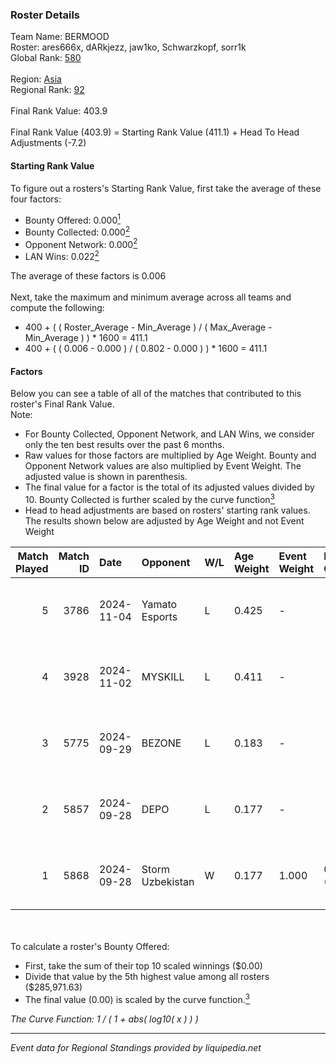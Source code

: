 ### Roster Details<br />
Team Name: BERMOOD<br />
Roster: ares666x, dARkjezz, jaw1ko, Schwarzkopf, sorr1k<br />
Global Rank: [580](../../standings_global_2025_02_28.md)<br />
<br />
Region: [Asia]( ../../standings_asia_2025_02_28.md)<br />
Regional Rank: [92]( ../../standings_asia_2025_02_28.md)<br />
<br />
Final Rank Value:  403.9<br />
<br />
Final Rank Value (403.9) = Starting Rank Value (411.1) + Head To Head Adjustments (-7.2)<br />

#### Starting Rank Value<br />
To figure out a rosters's Starting Rank Value, first take the average of these four factors:<br />
- Bounty Offered: 0.000[<sup>1</sup>](#table2)
- Bounty Collected: 0.000[<sup>2</sup>](#table1)
- Opponent Network: 0.000[<sup>2</sup>](#table1)
- LAN Wins: 0.022[<sup>2</sup>](#table1)

The average of these factors is 0.006<br />
<br />
Next, take the maximum and minimum average across all teams and compute the following:<br />
- 400 + ( ( Roster_Average - Min_Average ) / ( Max_Average - Min_Average ) ) * 1600 = 411.1
- 400 + ( ( 0.006 - 0.000 ) / ( 0.802 - 0.000 ) ) * 1600 = 411.1


#### Factors<br />
Below you can see a table of all of the matches that contributed to this roster's Final Rank Value.<br />
Note:<br />

- For Bounty Collected, Opponent Network, and LAN Wins, we consider only the ten best results over the past 6 months.
- Raw values for those factors are multiplied by Age Weight. Bounty and Opponent Network values are also multiplied by Event Weight. The adjusted value is shown in parenthesis.
- The final value for a factor is the total of its adjusted values divided by 10. Bounty Collected is further scaled by the curve function[<sup>3</sup>](#curveFunction)
- Head to head adjustments are based on rosters' starting rank values. The results shown below are adjusted by Age Weight and not Event Weight
<span id="table1"></span><br />


| Match Played | Match ID | Date       | Opponent         | W/L | Age Weight | Event Weight | Bounty Collected | Opponent Network | LAN Wins  | H2H Adj. | Roster                                          |
| -: | -: | :- | :- | :- | :- | :- | :- | :- | :- | -: | :- |
|            5 |     3786 | 2024-11-04 | Yamato Esports   | L   | 0.425      | -            | -                | -                | -         |    -4.73 | ares666x, dARkjezz, jaw1ko, Schwarzkopf, sorr1k |
|            4 |     3928 | 2024-11-02 | MYSKILL          | L   | 0.411      | -            | -                | -                | -         |    -1.89 | ares666x, dARkjezz, jaw1ko, Schwarzkopf, sorr1k |
|            3 |     5775 | 2024-09-29 | BEZONE           | L   | 0.183      | -            | -                | -                | -         |    -2.79 | ares, dARkjezz, jaw1ko, lordsei, Schwarzkopf    |
|            2 |     5857 | 2024-09-28 | DEPO             | L   | 0.177      | -            | -                | -                | -         |    -0.46 | ares, dARkjezz, jaw1ko, lordsei, Schwarzkopf    |
|            1 |     5868 | 2024-09-28 | Storm Uzbekistan | W   | 0.177      | 1.000        | 0.000 (0.000)    | 0.000 (0.000)    | 1 (0.177) |     2.69 | ares, dARkjezz, jaw1ko, lordsei, Schwarzkopf    |

<br />
<span id="table2"></span><br />
To calculate a roster's Bounty Offered:<br />

- First, take the sum of their top 10 scaled winnings ($0.00)
- Divide that value by the 5th highest value among all rosters ($285,971.63)
- The final value (0.00) is scaled by the curve function.[<sup>3</sup>](#curveFunction)

<span id="curveFunction"></span>_The Curve Function: 1 / ( 1 + abs( log10( x ) ) )_<br />

---
_Event data for Regional Standings provided by liquipedia.net_<br />
